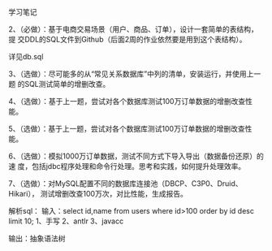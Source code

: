 学习笔记
<p>2、（必做）：基于电商交易场景（用户、商品、订单），设计一套简单的表结构，提 交DDL的SQL文件到Github（后面2周的作业依然要是用到这个表结构）。 </p>
详见db.sql
<p>3、（选做）：尽可能多的从“常见关系数据库”中列的清单，安装运行，并使用上一题 的SQL测试简单的增删改查。 </p>
<p>4、（选做）：基于上一题，尝试对各个数据库测试100万订单数据的增删改查性能。 </p>

<p>5、（选做）：基于上一题，尝试对各个数据库测试100万订单数据的增删改查性能。 </p>
<p>6、（选做）：模拟1000万订单数据，测试不同方式下导入导出（数据备份还原）的速 度，包括jdbc程序处理和命令行处理。思考和实践，如何提升处理效率。 </p>
<p>7、（选做）：对MySQL配置不同的数据库连接池（DBCP、C3P0、Druid、Hikari）， 测试增删改查100万次，对比性能，生成报告。</p>


解析sql：
输入：select id,name from users where id>100 order by id desc limit 10;
1、手写
2、antlr
3、javacc

输出：抽象语法树

